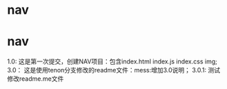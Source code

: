 # nav
nav
=================================
1.0: 这是第一次提交，创建NAV项目：包含index.html index.js index.css img;
3.0： 这是使用tenon分支修改的readme文件：mess:增加3.0说明；
3.0.1: 测试修改readme.me文件